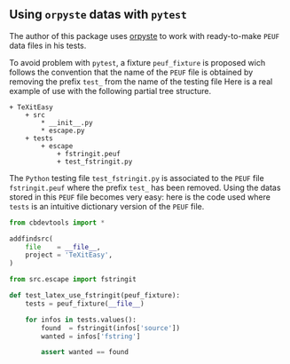 Using `orpyste` datas with `pytest`
----------------------------------

The author of this package uses [orpyste](https://github.com/bc-python-OLD-IT-WILL-BE-REMOVED/orpyste) to work with ready-to-make `PEUF` data files in his tests.

To avoid problem with `pytest`, a fixture `peuf_fixture` is proposed wich follows the convention that the name of the `PEUF` file is obtained by removing the prefix `test_` from the name of the testing file Here is a real example of use with the following partial tree structure.

~~~
+ TeXitEasy
    + src
        * __init__.py
        * escape.py
    + tests
        + escape
            + fstringit.peuf
            + test_fstringit.py

~~~


The `Python` testing file `test_fstringit.py` is associated to the `PEUF` file `fstringit.peuf` where the prefix
`test_` has been removed. Using the datas stored in this `PEUF` file becomes very easy: here is the code used where
`tests` is an intuitive dictionary version of the `PEUF` file.

~~~python
from cbdevtools import *

addfindsrc(
    file    = __file__,
    project = 'TeXitEasy',
)

from src.escape import fstringit

def test_latex_use_fstringit(peuf_fixture):
    tests = peuf_fixture(__file__)

    for infos in tests.values():
        found  = fstringit(infos['source'])
        wanted = infos['fstring']

        assert wanted == found
~~~
